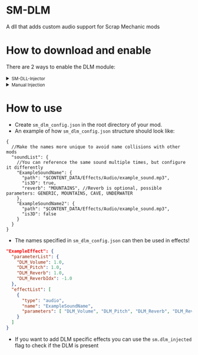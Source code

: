# SM-DLM
A dll that adds custom audio support for Scrap Mechanic mods

# How to download and enable

There are 2 ways to enable the DLM module:

<details>
<summary><small>SM-DLL-Injector</small></summary>

- Download the latest release of <b>[SM-DLL-Injector](https://github.com/QuestionableM/SM-DLL-Injector/releases/latest)</b> and follow the instructions listed in the <b>[README](https://github.com/QuestionableM/SM-DLL-Injector#readme)</b> file
- Download the latest release of the `DLM.dll` <b>[here](https://github.com/QuestionableM/SM-DLM/releases/latest)</b>
- Move the `DLM.dll` to `Steam/steamapps/common/Scrap Mechanic/Release/DLLModules` directory created by <b>[SM-DLL-Injector](https://github.com/QuestionableM/SM-DLL-Injector/releases/latest)</b> installer
- Launch the game

</details>

<details>
<summary><small>Manual Injection</small></summary>

- Download the latest release of the `DLM.dll` <b>[here](https://github.com/QuestionableM/SM-DLM/releases/latest)</b>
- Launch the game
- Inject `DLM.dll` by using a DLL Injector of your choice
  
</details>

# How to use
- Create `sm_dlm_config.json` in the root directory of your mod.
- An example of how `sm_dlm_config.json` structure should look like:
```jsonc
{
  //Make the names more unique to avoid name collisions with other mods
  "soundList": {
    //You can reference the same sound multiple times, but configure it differently
    "ExampleSoundName": {
      "path": "$CONTENT_DATA/Effects/Audio/example_sound.mp3",
      "is3D": true,
      "reverb": "MOUNTAINS", //Reverb is optional, possible parameters: GENERIC, MOUNTAINS, CAVE, UNDERWATER
    },
    "ExampleSoundName2": {
      "path": "$CONTENT_DATA/Effects/Audio/example_sound.mp3",
      "is3D": false
    }
  }
}
```
- The names specified in `sm_dlm_config.json` can then be used in effects!
```json
"ExampleEffect": {
  "parameterList": {
    "DLM_Volume": 1.0,
    "DLM_Pitch": 1.0,
    "DLM_Reverb": 1.0,
    "DLM_ReverbIdx": -1.0
  },
  "effectList": [
    {
      "type": "audio",
      "name": "ExampleSoundName",
      "parameters": [ "DLM_Volume", "DLM_Pitch", "DLM_Reverb", "DLM_ReverbIdx" ]
    }
  ]
}
```
- If you want to add DLM specific effects you can use the `sm.dlm_injected` flag to check if the DLM is present
